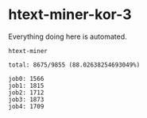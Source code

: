 # htext-miner-kor-3

Everything doing here is automated.

```
htext-miner

total: 8675/9855 (88.02638254693049%)

job0: 1566
job1: 1815
job2: 1712
job3: 1873
job4: 1709
```